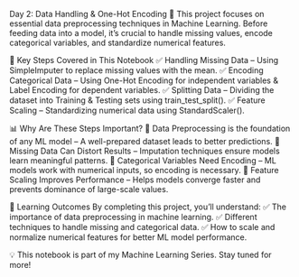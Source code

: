 Day 2: Data Handling & One-Hot Encoding 🚀
This project focuses on essential data preprocessing techniques in Machine Learning. Before feeding data into a model, it’s crucial to handle missing values, encode categorical variables, and standardize numerical features.

📌 Key Steps Covered in This Notebook
✅ Handling Missing Data – Using SimpleImputer to replace missing values with the mean.
✅ Encoding Categorical Data – Using One-Hot Encoding for independent variables & Label Encoding for dependent variables.
✅ Splitting Data – Dividing the dataset into Training & Testing sets using train_test_split().
✅ Feature Scaling – Standardizing numerical data using StandardScaler().

📊 Why Are These Steps Important?
🔹 Data Preprocessing is the foundation of any ML model – A well-prepared dataset leads to better predictions.
🔹 Missing Data Can Distort Results – Imputation techniques ensure models learn meaningful patterns.
🔹 Categorical Variables Need Encoding – ML models work with numerical inputs, so encoding is necessary.
🔹 Feature Scaling Improves Performance – Helps models converge faster and prevents dominance of large-scale values.

📝 Learning Outcomes
By completing this project, you’ll understand:
✅ The importance of data preprocessing in machine learning.
✅ Different techniques to handle missing and categorical data.
✅ How to scale and normalize numerical features for better ML model performance.

💡 This notebook is part of my Machine Learning Series. Stay tuned for more!
